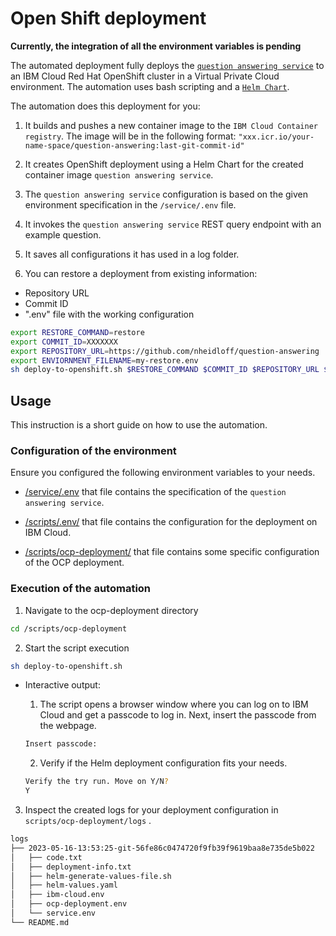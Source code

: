 # Open Shift deployment
**Currently, the integration of all the environment variables is pending**

The automated deployment fully deploys the [`question answering service`](./../../service/) to an IBM Cloud Red Hat OpenShift cluster in a Virtual Private Cloud environment. The automation uses bash scripting and a [`Helm Chart`](./charts/question-answering-helm/).

The automation does this deployment for you:

1. It builds and pushes a new container image to the `IBM Cloud Container registry`. The image will be in the following format: `"xxx.icr.io/your-name-space/question-answering:last-git-commit-id"`

2. It creates OpenShift deployment using a Helm Chart for the created container image `question answering service`. 

3. The `question answering service` configuration is based on the given environment specification in the `/service/.env` file.

4. It invokes the `question answering service` REST query endpoint with an example question.

5. It saves all configurations it has used in a log folder.

6. You can restore a deployment from existing information:

* Repository URL
* Commit ID
* ".env" file with the working configuration 

```sh
export RESTORE_COMMAND=restore
export COMMIT_ID=XXXXXXX
export REPOSITORY_URL=https://github.com/nheidloff/question-answering
export ENVIORNMENT_FILENAME=my-restore.env
sh deploy-to-openshift.sh $RESTORE_COMMAND $COMMIT_ID $REPOSITORY_URL $ENVIORNMENT_FILENAME
```

## Usage

This instruction is a short guide on how to use the automation.

### Configuration of the environment

Ensure you configured the following environment variables to your needs.

* [/service/.env](./../../service/.env_template) that file contains the specification of the `question answering service`.

* [/scripts/.env/](./../../scripts/.env_template) that file contains the configuration for the deployment on IBM Cloud.

* [/scripts/ocp-deployment/](./../../scripts/ocp-deployment.env_template) that file contains some specific configuration of the OCP deployment.

###  Execution of the automation
1. Navigate to the ocp-deployment directory

```sh
cd /scripts/ocp-deployment
```

2. Start the script execution

```sh
sh deploy-to-openshift.sh
```

* Interactive output:

    1. The script opens a browser window where you can log on to IBM Cloud and get a passcode to log in. Next, insert the passcode from the webpage.

    ```sh
    Insert passcode: 
    ```

    2. Verify if the Helm deployment configuration fits your needs.

    ```sh
    Verify the try run. Move on Y/N?
    Y
    ```

3. Inspect the created logs for your deployment configuration in `scripts/ocp-deployment/logs` .

```sh
logs
├── 2023-05-16-13:53:25-git-56fe86c0474720f9fb39f9619baa8e735de5b022
│   ├── code.txt
│   ├── deployment-info.txt
│   ├── helm-generate-values-file.sh
│   ├── helm-values.yaml
│   ├── ibm-cloud.env
│   ├── ocp-deployment.env
│   └── service.env
└── README.md
```